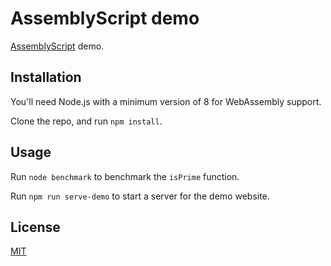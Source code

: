 # AssemblyScript demo

[AssemblyScript](https://assemblyscript.org/) demo.

## Installation

You'll need Node.js with a minimum version of 8 for WebAssembly support.

Clone the repo, and run `npm install`.

## Usage

Run `node benchmark` to benchmark the `isPrime` function.

Run `npm run serve-demo` to start a server for the demo website.

## License

[MIT](https://github.com/dguo/assemblyscript-demo/blob/master/LICENSE)
